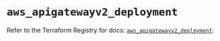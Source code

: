 # `aws_apigatewayv2_deployment`

Refer to the Terraform Registry for docs: [`aws_apigatewayv2_deployment`](https://registry.terraform.io/providers/hashicorp/aws/5.51.0/docs/resources/apigatewayv2_deployment).
